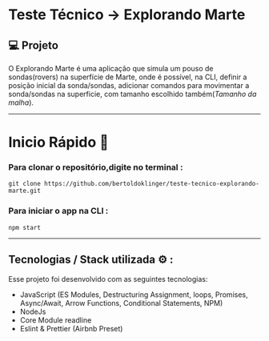 # Teste Técnico -> Explorando Marte



## 💻 Projeto

O Explorando Marte é uma aplicação que simula um pouso de sondas(rovers) na superfície de Marte, onde é possível, na CLI, definir a posição inicial da sonda/sondas, adicionar comandos para movimentar a sonda/sondas na superficie, com tamanho escolhido também(*Tamanho da malha*).

---
# Inicio Rápido 🚀
### Para clonar o repositório,digite no terminal :

```
git clone https://github.com/bertoldoklinger/teste-tecnico-explorando-marte.git
```

### Para iniciar o app na CLI :

```
npm start
```

---

## Tecnologias / Stack utilizada ⚙️ :

Esse projeto foi desenvolvido com as seguintes tecnologias:

- JavaScript (ES Modules, Destructuring Assignment, loops, Promises, Async/Await, Arrow Functions, Conditional Statements, NPM) 
- NodeJs
- Core Module readline
- Eslint & Prettier (Airbnb Preset)

